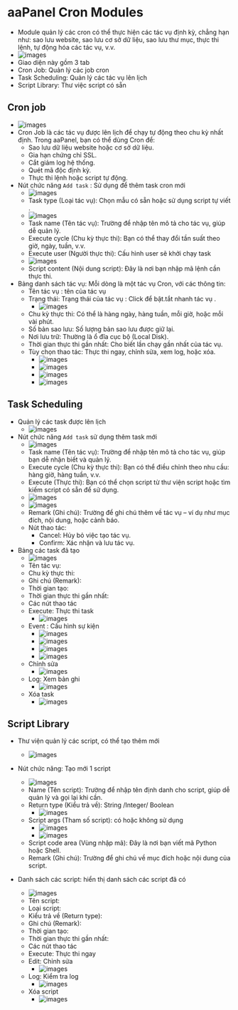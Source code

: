 # aaPanel Cron Modules 
- Module quản lý các cron có thể thực hiện các tác vụ định kỳ, chẳng hạn như: sao lưu website, sao lưu cơ sở dữ liệu, sao lưu thư mục, thực thi lệnh, tự động hóa các tác vụ, v.v.
- ![images](./images/aa-1096.png)
- Giao diện này gồm 3 tab 
- Cron Job: Quản lý các job cron 
- Task Scheduling: Quản lý các tác vụ lên lịch 
- Script Library: Thư việc script có sẵn 

## Cron job 
- ![images](./images/aa-1097.png)
- Cron Job là các tác vụ được lên lịch để chạy tự động theo chu kỳ nhất định. Trong aaPanel, bạn có thể dùng Cron để:
	- Sao lưu dữ liệu website hoặc cơ sở dữ liệu.
	- Gia hạn chứng chỉ SSL.
	- Cắt giảm log hệ thống.
	- Quét mã độc định kỳ.
	- Thực thi lệnh hoặc script tự động.
- Nút chức năng `Add task` : Sử dụng để thêm task cron mới 
	- ![images](./images/aa-1098.png)
	- Task type (Loại tác vụ): Chọn mẫu có sẵn hoặc sử dụng script tự viết .
	- ![images](./images/aa-1099.png)
	- Task name (Tên tác vụ): Trường để nhập tên mô tả cho tác vụ, giúp dễ quản lý.
	- Execute cycle (Chu kỳ thực thi):  Bạn có thể thay đổi tần suất theo giờ, ngày, tuần, v.v.
	- Execute user (Người thực thi): Cấu hình user sẽ khởi chạy task 
	- ![images](./images/aa-1100.png)
	- Script content (Nội dung script): Đây là nơi bạn nhập mã lệnh cần thực thi. 
- Bảng danh sách tác vụ: Mỗi dòng là một tác vụ Cron, với các thông tin:
	- Tên tác vụ : tên của tác vụ  
	- Trạng thái: Trạng thái của tác vụ : Click để bật.tắt nhanh tác vụ 	.
		- ![images](./images/aa-1107.png)
	- Chu kỳ thực thi: Có thể là hàng ngày, hàng tuần, mỗi giờ, hoặc mỗi vài phút.
	- Số bản sao lưu: Số lượng bản sao lưu được giữ lại.
	- Nơi lưu trữ: Thường là ổ đĩa cục bộ (Local Disk).
	- Thời gian thực thi gần nhất: Cho biết lần chạy gần nhất của tác vụ.
	- Tùy chọn thao tác: Thực thi ngay, chỉnh sửa, xem log, hoặc xóa.
		- ![images](./images/aa-1103.png)
		- ![images](./images/aa-1104.png)
		- ![images](./images/aa-1105.png)
		- ![images](./images/aa-1106.png)
## Task Scheduling
- Quản lý các task được lên lịch 
	- ![images](./images/aa-1108.png)
- Nút chức năng `Add task` sử dụng thêm task mới 
	- ![images](./images/aa-1109.png)
	- Task name (Tên tác vụ): Trường để nhập tên mô tả cho tác vụ, giúp bạn dễ nhận biết và quản lý.
	- Execute cycle (Chu kỳ thực thi):  Bạn có thể điều chỉnh theo nhu cầu: hàng giờ, hàng tuần, v.v.
	- Execute (Thực thi): Bạn có thể chọn script từ thư viện script hoặc tìm kiếm script có sẵn để sử dụng.
	- ![images](./images/aa-1110.png)
	- ![images](./images/aa-1111.png)
	- Remark (Ghi chú): Trường để ghi chú thêm về tác vụ – ví dụ như mục đích, nội dung, hoặc cảnh báo.
	- Nút thao tác:
		- Cancel: Hủy bỏ việc tạo tác vụ.
		- Confirm: Xác nhận và lưu tác vụ.
- Bảng các task đã tạo 
	- ![images](./images/aa-1113.png)
	- Tên tác vụ: 
	- Chu kỳ thực thi:
	- Ghi chú (Remark): 
	- Thời gian tạo:
	- Thời gian thực thi gần nhất: 
	- Các nút thao tác
	- Execute: Thực thi task 
		- ![images](./images/aa-1114.png)
	- Event : Cấu hình sự kiện
		- ![images](./images/aa-1115.png)
		- ![images](./images/aa-1116.png)
		- ![images](./images/aa-1117.png)
		- ![images](./images/aa-1118.png)
	- Chỉnh sửa 
		- ![images](./images/aa-1119.png)
	- Log: Xem bản ghi 
		- ![images](./images/aa-1120.png)
	- Xóa task 
		- ![images](./images/aa-1121.png)
	
## Script Library
- Thư viện quản lý các script, có thể tạo thêm mới 
	- ![images](./images/aa-1122.png)
- Nút chức năng: Tạo mới 1 script 
	- ![images](./images/aa-1123.png)
	- Name (Tên script): Trường để nhập tên định danh cho script, giúp dễ quản lý và gọi lại khi cần.
	- Return type (Kiểu trả về): String /Integer/ Boolean 
		- ![images](./images/aa-1124.png)
	- Script args (Tham số script): có hoặc không sử dụng 
		- ![images](./images/aa-1125.png)
		- ![images](./images/aa-1126.png)
	- Script code area (Vùng nhập mã): Đây là nơi bạn viết mã Python hoặc Shell. 
	- Remark (Ghi chú): Trường để ghi chú về mục đích hoặc nội dung của script.

- Danh sách các script: hiển thị danh sách các script đã có 
	- ![images](./images/aa-1127.png)
	- Tên script: 
	- Loại script:
	- Kiểu trả về (Return type): 
	- Ghi chú (Remark):
	- Thời gian tạo: 
	- Thời gian thực thi gần nhất: 
	- Các nút thao tác 
	- Execute: Thực thi ngay 
	- Edit: Chỉnh sửa 
		- ![images](./images/aa-1128.png)
	- Log: Kiểm tra log 
		- ![images](./images/aa-1129.png)
	- Xóa script 
		- ![images](./images/aa-1130.png)

